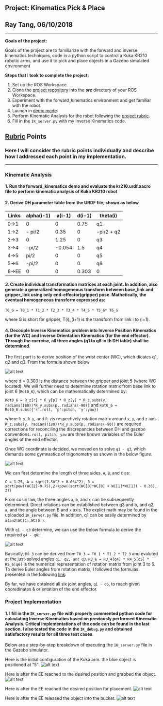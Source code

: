 ## Project: Kinematics Pick & Place
## Ray Tang, 06/10/2018
---
**Goals of the project:**

Goals of the project are to familiarize with the forward and inverse kinematics techniques, code in a python script to control a Kuka KR210 robotic arms, and use it to pick and place objects in a Gazebo simulated environment

**Steps that I took to complete the project:**  

1. Set up the ROS Workspace.
2. Clone the [project repository](https://github.com/udacity/RoboND-Kinematics-Project) into the ***src*** directory of your ROS Workspace.  
3. Experiment with the forward_kinematics environment and get familiar with the robot.
4. Launch in [demo mode](https://classroom.udacity.com/nanodegrees/nd209/parts/7b2fd2d7-e181-401e-977a-6158c77bf816/modules/8855de3f-2897-46c3-a805-628b5ecf045b/lessons/91d017b1-4493-4522-ad52-04a74a01094c/concepts/ae64bb91-e8c4-44c9-adbe-798e8f688193).
5. Perform Kinematic Analysis for the robot following the [project rubric](https://review.udacity.com/#!/rubrics/972/view).
6. Fill in the `IK_server.py` with my Inverse Kinematics code. 

## [Rubric](https://review.udacity.com/#!/rubrics/972/view) Points
### Here I will consider the rubric points individually and describe how I addressed each point in my implementation.  

---

[//]: # (Image References)

[image1]: ./Initial.png
[image2]: ./pick.png
[image3]: ./place.png
[image4]: ./drop.png
[image5]: ./image-4.png
[image6]: ./l21-l-inverse-kinematics-new-design-fixed.png 
[image7]: ./image-5.png


### Kinematic Analysis
#### 1. Run the forward_kinematics demo and evaluate the kr210.urdf.xacro file to perform kinematic analysis of Kuka KR210 robot 

#### 2. Derive DH parameter table from the URDF file, shown as below

Links | alpha(i-1) | a(i-1) | d(i-1) | theta(i)
--- | --- | --- | --- | ---
0->1 | 0 | 0 | 0.75 | q1
1->2 | - pi/2 | 0.35 | 0 | -pi/2 + q2
2->3 | 0 | 1.25 | 0 | q3
3->4 |  -pi/2 | -0.054 | 1.5 | q4
4->5 | pi/2 | 0 | 0 | q5
5->6 | -pi/2 | 0 | 0 | q6
6->EE | 0 | 0 | 0.303 | 0

#### 3. Create individual transformation matrices at each joint. In addition, also generate a generalized homogeneous transform between base_link and gripper_link using only end-effector(gripper) pose. Mathetically, the eventual homogeneous transform expressed as:

`T0_G = T0_1 * T1_2 * T2_3 * T3_4 * T4_5 * T5_6* T6_G`

where G is short for gripper, T(i)_(i+1) is the transform from link i to (i+1).

#### 4. Decouple Inverse Kinematics problem into Inverse Position Kinematics (for the WC) and inverse Orientation Kinematics (for the end effector). Through the exercise, all three angles (q1 to q6 in th DH table) shall be determined.

The first part is to derive position of the wrist center (WC), which dicates q1, q2 and q3. From the formula shown below

![alt text][image5]


where d = 0.303 is the distance between the gripper and joint 5 (where WC located). We will further need to determine rotation matrix from base link to joint 6 (`Rot0_6`), which can be mathematically determined by:

`Rot0_6 = R_z[r] * R_y[p] * R_z[y] * R_z.subs(y, radians(180))*R_y.subs(p, radians(-90))` and 
`Rot0_6 = Rot0_6.subs({'r':roll, 'p':pitch, 'y':yaw})`
	    
where `R_x`, `R_y`, and `R_z`is respectively rotation matrix around `x`, `y`, and `z` axis. `R_z.subs(y, radians(180))*R_y.subs(p, radians(-90))` are required corrections for reconciling the discrepancies between DH and gazebo conventions. `roll, pitch, yaw` are three known variables of the Euler angles of the end effector.

Once WC coordinate is decided, we moved on to solve `q1 - q3`, which demands some gymnastics of trigonometry as shown in the below figure.

![alt text][image6]

We can first determine the length of three sides, `A`, `B`, and `C` as:

`C = 1.25, A = sqrt(1.50^2 + 0.054^2), B = sqrt(pow((WC[2]-0.75),2)+pow((sqrt(WC[0]*WC[0] + WC[1]*WC[1]) - 0.35), 2))`

From cosin law, the three angles `a`, `b`, and `c` can be subsequently determined. Direct relations can be established between q3 and b, and q2, `a`, and the angle between B and `x` axis. The explict math may be found in the uploaded `IK_server.py` file. In addition, q1 can be easily determined by `atan2(WC[1],WC[0])`.

With `q1 - q3` determine, we can use the below formula to derive the required `q4 - q6`:

![alt text][image7]

Basically, `R0_3` can be derived from `T0_3 = T0_1 * T1_2 * T2_3` and evaluted at the just-solved angles `q1, q2, and q3`. `R3_6 = R3_4[q4] * R4_5[q5] * R5_6[q6]` is the numerical representation of rotation matrix from joint 3 to 6. To derive Euler angles from rotation matrix, I followed the formulas presented in the following [link](https://pdfs.semanticscholar.org/6681/37fa4b875d890f446e689eea1e334bcf6bf6.pdf). 

By far, we have obtained all six joint angles, `q1 - q6`, to reach given cooredinates & orientation of the end effector.

### Project Implementation

#### 1. I fill in the `IK_server.py` file with properly commented python code for calculating Inverse Kinematics based on previously performed Kinematic Analysis. Critical implementations of the code can be found in the last section. I also tested the code in the `IK_debug.py` and obtained satisfactory results for all three test cases. 

Below are a step-by-step breakdown of executing the `IK_server.py` file in the Gazebo simulator.

Here is the initial configuration of the Kuka arm. the blue object is positioned at "5".
![alt text][image1]

Here is after the EE reached to the desired position and grabbed the object.
![alt text][image2]

Here is after the EE reached the desired position for placement.
![alt text][image3]

Here is after the EE released the object into the bucket.
![alt text][image4]


